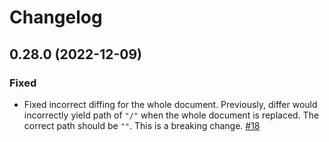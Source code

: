 # Changelog

## 0.28.0 (2022-12-09)

### Fixed

- Fixed incorrect diffing for the whole document. Previously, differ would incorrectly yield path of `"/"` when the
  whole document is replaced. The correct path should be `""`. This is a breaking change.
  [#18](https://github.com/idubrov/json-patch/pull/18)
